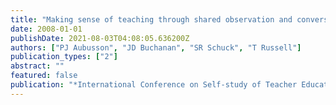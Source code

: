 ```yaml
---
title: "Making sense of teaching through shared observation and conversation"
date: 2008-01-01
publishDate: 2021-08-03T04:08:05.636200Z
authors: ["PJ Aubusson", "JD Buchanan", "SR Schuck", "T Russell"]
publication_types: ["2"]
abstract: ""
featured: false
publication: "*International Conference on Self-study of Teacher Education practices.*"
---
```


